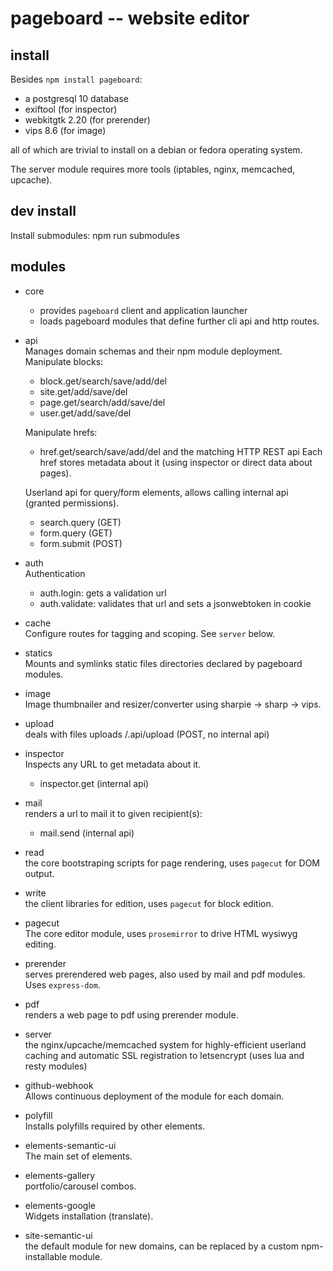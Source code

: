 pageboard -- website editor
===========================

install
-------

Besides `npm install pageboard`:
- a postgresql 10 database
- exiftool (for inspector)
- webkitgtk 2.20 (for prerender)
- vips 8.6 (for image)

all of which are trivial to install on a debian or fedora operating system.

The server module requires more tools (iptables, nginx, memcached, upcache).


dev install
-----------

Install submodules:
npm run submodules

modules
-------

* core  
  - provides `pageboard` client and application launcher
  - loads pageboard modules that define further cli api and http routes.

* api  
  Manages domain schemas and their npm module deployment.
  Manipulate blocks:
  - block.get/search/save/add/del
  - site.get/add/save/del
  - page.get/search/add/save/del
  - user.get/add/save/del
  
  Manipulate hrefs:
  - href.get/search/save/add/del
  and the matching HTTP REST api
  Each href stores metadata about it (using inspector or direct data about pages).
  
  Userland api for query/form elements, allows calling internal api (granted
  permissions).
  - search.query (GET)
  - form.query (GET)
  - form.submit (POST)

* auth  
  Authentication
  - auth.login: gets a validation url
  - auth.validate: validates that url and sets a jsonwebtoken in cookie

* cache  
  Configure routes for tagging and scoping. See `server` below.

* statics  
  Mounts and symlinks static files directories declared by pageboard modules.

* image  
  Image thumbnailer and resizer/converter using sharpie -> sharp -> vips.

* upload  
  deals with files uploads
  /.api/upload (POST, no internal api)

* inspector  
  Inspects any URL to get metadata about it.
  - inspector.get (internal api)

* mail  
  renders a url to mail it to given recipient(s):
  - mail.send (internal api)

* read  
  the core bootstraping scripts for page rendering, uses `pagecut` for
  DOM output.

* write  
  the client libraries for edition, uses `pagecut` for block edition.
  
* pagecut  
  The core editor module, uses `prosemirror` to drive HTML wysiwyg editing.

* prerender  
  serves prerendered web pages, also used by mail and pdf modules.
  Uses `express-dom`.

* pdf  
  renders a web page to pdf using prerender module.

* server  
  the nginx/upcache/memcached system for highly-efficient userland caching
  and automatic SSL registration to letsencrypt (uses lua and resty modules)

* github-webhook  
  Allows continuous deployment of the module for each domain.

* polyfill  
  Installs polyfills required by other elements.
  
* elements-semantic-ui  
  The main set of elements.
  
* elements-gallery  
  portfolio/carousel combos.
  
* elements-google  
  Widgets installation (translate).

* site-semantic-ui  
  the default module for new domains, can be replaced by a custom npm-installable module.
